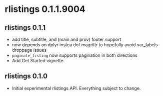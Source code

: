 # rlistings 0.1.1.9004

## rlistings 0.1.1
 * add title, subtitle, and (main and prov) footer support
 * now depends on dplyr instea dof magrittr to hopefully avoid var_labels droppage issues
 * `paginate_listing` now supports pagination in both directions
 * Add Get Started vignette.

## rlistings 0.1.0
 * Initial experimental rlistings API. Everything subject to change.
